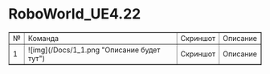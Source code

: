 # RoboWorld_UE4.22




<table class=MsoTableGrid border=1 cellspacing=0 cellpadding=0>
  <tr>
   <td> № </td>
   <td> Команда </td>
   <td> Скриншот </td>
   <td> Описание </td>
 </tr>
 <tr>
   <td> 1 </td>
   <td> ![img](/Docs/1_1.png "Описание будет тут")</td>
   <td> Скриншот </td>
   <td> Описание </td>
 </tr>
</table>


